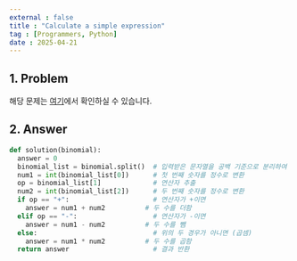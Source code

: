 ```yaml
---
external : false
title : "Calculate a simple expression"
tag : [Programmers, Python]
date : 2025-04-21
---
```


## 1. Problem

해당 문제는 [여기](https://school.programmers.co.kr/learn/courses/30/lessons/181865)에서 확인하실 수 있습니다.

## 2. Answer

```python
def solution(binomial):
  answer = 0
  binomial_list = binomial.split()  # 입력받은 문자열을 공백 기준으로 분리하여 리스트로 만듦
  num1 = int(binomial_list[0])      # 첫 번째 숫자를 정수로 변환
  op = binomial_list[1]             # 연산자 추출
  num2 = int(binomial_list[2])      # 두 번째 숫자를 정수로 변환
  if op == "+":                     # 연산자가 +이면
    answer = num1 + num2          # 두 수를 더함
  elif op == "-":                   # 연산자가 -이면
    answer = num1 - num2          # 두 수를 뺌
  else:                             # 위의 두 경우가 아니면 (곱셈)
    answer = num1 * num2          # 두 수를 곱함
  return answer                     # 결과 반환
```
